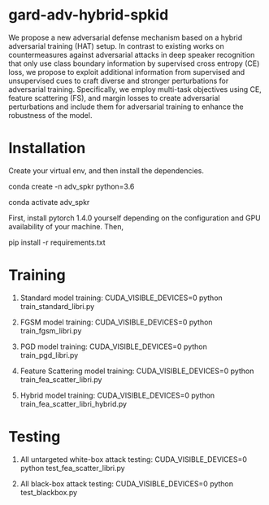 # gard-adv-hybrid-spkid

We propose a new adversarial defense mechanism based on a hybrid adversarial training (HAT) setup. In contrast to existing works on countermeasures against adversarial attacks in deep speaker recognition that only use class boundary information by supervised cross entropy (CE) loss, we propose to exploit additional information from supervised and unsupervised cues to craft diverse and stronger perturbations for adversarial training. Specifically, we employ multi-task objectives using CE, feature scattering (FS), and margin losses to create adversarial perturbations and include them for adversarial training to enhance the robustness of the model. 

# Installation

Create your virtual env, and then install the dependencies.

conda create -n adv_spkr python=3.6

conda activate adv_spkr

First, install pytorch 1.4.0 yourself depending on the configuration and GPU availability of your machine. Then,

pip install -r requirements.txt

# Training

1. Standard model training: CUDA_VISIBLE_DEVICES=0 python train_standard_libri.py

2. FGSM model training: CUDA_VISIBLE_DEVICES=0 python train_fgsm_libri.py

3. PGD model training: CUDA_VISIBLE_DEVICES=0 python train_pgd_libri.py

4. Feature Scattering model training: CUDA_VISIBLE_DEVICES=0 python train_fea_scatter_libri.py

5. Hybrid model training: CUDA_VISIBLE_DEVICES=0 python train_fea_scatter_libri_hybrid.py

# Testing

1. All untargeted white-box attack testing: CUDA_VISIBLE_DEVICES=0 python test_fea_scatter_libri.py

2. All black-box attack testing: CUDA_VISIBLE_DEVICES=0 python test_blackbox.py
